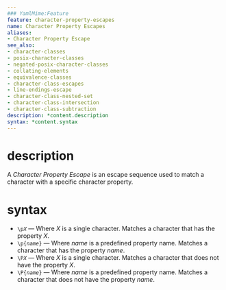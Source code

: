 ```yaml
---
### YamlMime:Feature
feature: character-property-escapes
name: Character Property Escapes
aliases:
- Character Property Escape
see_also:
- character-classes
- posix-character-classes
- negated-posix-character-classes
- collating-elements
- equivalence-classes
- character-class-escapes
- line-endings-escape
- character-class-nested-set
- character-class-intersection
- character-class-subtraction
description: *content.description
syntax: *content.syntax
---
```

# description
A <dfn>Character Property Escape</dfn> is an escape sequence used to match a character with a specific character property.

# syntax
- <code>\\p<em>X</em></code> &mdash; Where *X* is a single character. Matches a character that has the property *X*.
- <code>\\p{<em>name</em>}</code> &mdash; Where *name* is a predefined property name. Matches a character that has the property *name*.
- <code>\\P<em>X</em></code> &mdash; Where *X* is a single character. Matches a character that does not have the property *X*.
- <code>\\P{<em>name</em>}</code> &mdash; Where *name* is a predefined property name. Matches a character that does not have the property *name*.